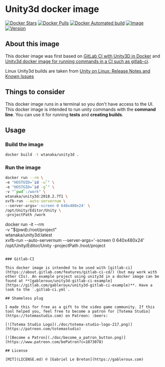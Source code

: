 # Unity3d docker image

[![Docker Stars](https://img.shields.io/docker/stars/wtanaka/unity3d.svg)](https://hub.docker.com/r/wtanaka/unity3d/)
[![Docker Pulls](https://img.shields.io/docker/pulls/wtanaka/unity3d.svg)](https://hub.docker.com/r/wtanaka/unity3d/)
[![Docker Automated build](https://img.shields.io/docker/automated/wtanaka/unity3d.svg)](https://hub.docker.com/r/wtanaka/unity3d/)
[![Image](https://images.microbadger.com/badges/image/wtanaka/unity3d.svg)](https://microbadger.com/images/wtanaka/unity3d)
[![Version](https://images.microbadger.com/badges/version/wtanaka/unity3d.svg)](https://microbadger.com/images/wtanaka/unity3d)

## About this image

This docker image was first based on [GitLab CI with Unity3D in
Docker](https://www.projects.science.uu.nl/DGKVj16/blog/gitlab-ci-with-unity3d-in-docker/)
and [Unity3d docker image for running commands in a CI such as
gitlab-ci](https://gitlab.com/gableroux/unity3d).

Linux Unity3d builds are taken from [Unity on Linux: Release Notes and
Known
Issues](https://forum.unity3d.com/threads/unity-on-linux-release-notes-and-known-issues.350256/)

## Things to consider

This docker image runs in a terminal so you don't have access to the
UI. This docker image is intended to run unity commands with the
**command line**. You can use it for running **tests** and **creating
builds**.

## Usage

### Build the image

```bash
docker build -t wtanaka/unity3d .
```

### Run the image

```bash
docker run --rm \
-e "HOSTUID=`id -u`" \
-e "HOSTGID=`id -g`" \
-v "`pwd`:/work" \
wtanaka/unity3d:2018.2.7f1 \
xvfb-run --auto-servernum \
--server-args='-screen 0 640x480x24' \
/opt/Unity/Editor/Unity \
-projectPath /work
```

docker run -it --rm \
  -v "$(pwd):/root/project" \
  wtanaka/unity3d:latest \
  xvfb-run --auto-servernum --server-args='-screen 0 640x480x24' \
  /opt/Unity/Editor/Unity -projectPath /root/project
```

### Gitlab-CI

This docker image is intended to be used with [gitlab-ci](https://about.gitlab.com/features/gitlab-ci-cd/) (but may work with other CIs). An example project using unity3d in a docker image can be found at **[gableroux/unity3d-gitlab-ci-example](https://gitlab.com/gableroux/unity3d-gitlab-ci-example)**. Have a look to the `.gitlab-ci.yml`.

## Shameless plug

I made this for free as a gift to the video game community. If this tool helped you, feel free to become a patron for [Totema Studio](https://totemastudio.com) on Patreon: :beers:

[![Totema Studio Logo](./doc/totema-studio-logo-217.png)](https://patreon.com/totemastudio)

[![Become a Patron](./doc/become_a_patron_button.png)](https://www.patreon.com/bePatron?c=1073078)

## License

[MIT](LICENSE.md) © [Gabriel Le Breton](https://gableroux.com)


